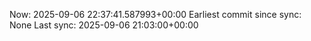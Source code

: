 Now: 2025-09-06 22:37:41.587993+00:00 Earliest commit since sync: None Last sync: 2025-09-06 21:03:00+00:00
